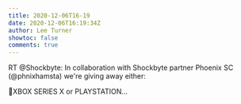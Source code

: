 ```yaml
---
title: 2020-12-06T16-19
date: 2020-12-06T16:19:34Z
author: Lee Turner
showtoc: false
comments: true
---
```


RT @Shockbyte: In collaboration with Shockbyte partner Phoenix SC (@phnixhamsta) we're giving away either:  

🔴XBOX SERIES X or PLAYSTATION…


